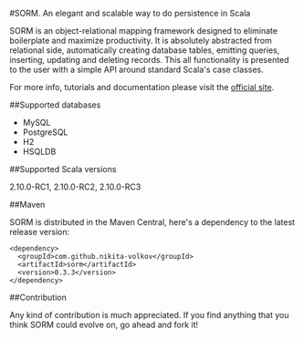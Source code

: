 #SORM. An elegant and scalable way to do persistence in Scala

SORM is an object-relational mapping framework designed to eliminate boilerplate and maximize productivity. It is absolutely abstracted from relational side, automatically creating database tables, emitting queries, inserting, updating and deleting records. This all functionality is presented to the user with a simple API around standard Scala's case classes. 

For more info, tutorials and documentation please visit the [official site](http://sorm-framework.org).

##Supported databases

* MySQL
* PostgreSQL
* H2
* HSQLDB

##Supported Scala versions

2.10.0-RC1, 2.10.0-RC2, 2.10.0-RC3

##Maven

SORM is distributed in the Maven Central, here's a dependency to the latest release version:

    <dependency>
      <groupId>com.github.nikita-volkov</groupId>
      <artifactId>sorm</artifactId>
      <version>0.3.3</version>
    </dependency>

##Contribution

Any kind of contribution is much appreciated. If you find anything that you think SORM could evolve on, go ahead and fork it! 
